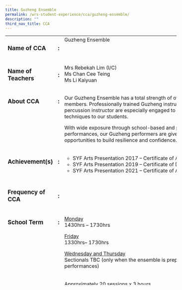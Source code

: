 ```yaml
---
title: Guzheng Ensemble
permalink: /wrs-student-experience/cca/guzheng-ensemble/
description: ""
third_nav_title: CCA
---
```

<!-- wp:tadv/classic-paragraph -->
<table style="width: 109.672%; height: 802px;">
<tbody>
<tr style="height: 62px;">
<td style="height: 10px; width: 23.2759%;" valign="top">
<h3>Name of CCA&nbsp;</h3>
</td>
<td style="height: 10px; width: 1.89655%;" valign="top">
<h3>:</h3>
</td>
<td style="height: 10px; width: 96.5384%;" valign="top">Guzheng Ensemble</td>
</tr>
<tr style="height: 88px;">
<td style="width: 23.2759%; height: 88px;">
<h3>Name of Teachers</h3>
</td>
<td style="width: 1.89655%; height: 88px;">
<h3>:</h3>
</td>
<td style="width: 96.5384%; height: 88px;">Mrs Rebekah Lim (I/C)<br>Ms Chan Cee Teing<br>Ms Li Kaiyuan</td>
</tr>
<tr style="height: 88px;">
<td style="width: 23.2759%; height: 88px; vertical-align: top;">
<h3>About CCA</h3>
</td>
<td style="width: 1.89655%; height: 88px; vertical-align: top;">
<h3>:</h3>
</td>
<td style="width: 96.5384%; height: 88px;">
<p>Our Guzheng Ensemble has a total strength of over 40 members. Professionally trained Guzheng instructor and percussion instructor are especially engaged to teach the techniques to our students.</p>
<p>With wide exposure through school-based and public performances, our Guzheng performers are given the opportunities to build resilience and confidence.</p>
</td>
</tr>
<tr style="height: 88px;">
<td style="width: 23.2759%; height: 88px; vertical-align: top;">
<h3>Achievement(s)</h3>
</td>
<td style="width: 1.89655%; height: 88px; vertical-align: top;">
<h3>:</h3>
</td>
<td style="width: 96.5384%; height: 88px;">
<ul style="list-style-type: circle;">
<li>SYF Arts Presentation 2017 – Certificate of Accomplishment</li>
<li>SYF Arts Presentation 2019 – Certificate of Distinction</li>
<li>SYF Arts Presentation 2021 – Certificate of Accomplishment</li>
</ul>
</td>
</tr>
<tr style="height: 88px;">
<td style="width: 23.2759%; height: 88px;">
<h3>Frequency of CCA</h3>
</td>
<td style="width: 1.89655%; height: 88px;">
<h3>:</h3>
</td>
<td style="width: 96.5384%; height: 88px;">&nbsp;</td>
</tr>
<tr style="height: 88px;">
<td style="width: 23.2759%; height: 88px; vertical-align: top;">
<h3>School Term</h3>
</td>
<td style="width: 1.89655%; height: 88px; vertical-align: top;">
<h3>:</h3>
</td>
<td style="width: 96.5384%; height: 88px;">
<p><span style="text-decoration: underline;">Monday</span><br>1430hrs – 1730hrs</p>
<p><span style="text-decoration: underline;">Friday</span><br>1330hrs– 1730hrs</p>
<p><span style="text-decoration: underline;">Wednesday and Thursday</span><br>Sectionals TBC (only when the ensemble is preparing for performances)</p>
</td>
</tr>
<tr style="height: 88px;">
<td style="width: 23.2759%; height: 88px;">
<h3>School Holiday</h3>
</td>
<td style="width: 1.89655%; height: 88px;">
<h3>:</h3>
</td>
<td style="width: 96.5384%; height: 88px;">
<p>Approximately 20 sessions x 3 hours</p>
(Parents/guardians are advised not to make holiday plans until the holiday schedule is given to students.)</td>
</tr>
<tr style="height: 88px;">
<td style="width: 23.2759%; height: 88px; vertical-align: top;">
<h3>Others</h3>
</td>
<td style="width: 1.89655%; height: 88px; vertical-align: top;">
<h3>:</h3>
</td>
<td style="width: 96.5384%; height: 88px;">
<ul style="list-style-type: disc;">
<li>Students will participate in the annual camp and various public performances.</li>
<li>&nbsp;Selected students will represent the school in the Singapore Youth Festival Arts Presentation, held once every two years.</li>
<li>Opportunities for taking up leadership roles give students a chance to lead the ensemble.</li>
</ul>
</td>
</tr>
<tr style="height: 88px;">
<td style="width: 23.2759%; height: 88px; vertical-align: top;">
<h3>Expenses to be brone by students</h3>
</td>
<td style="width: 1.89655%; height: 88px; vertical-align: top;">
<h3>:</h3>
</td>
<td style="width: 96.5384%; height: 88px;"><span style="text-decoration: underline;">Equipment</span><br>Mandatory:
<ol>
<li>Tuner device for <em>Guzheng</em> – Approximate cost of $40</li>
<li>2 sets of extension nails and nail adhesive plaster for <em>Guzheng</em> – Approximate cost of $35</li>
<li>A pair of drum mallets for rhythmic practices – Approximate cost of $5 to $10</li>
<li>Shoes for performances</li>
<li>Basic make-up items for performances (eg. Foundation, blusher and lipstick)</li>
</ol>
<p>Grading Examination<br>The students are highly encouraged to take the NTU Chinese Instrumental Grading Examination to accredit their skill, by spurring them to greater heights. The cost incurred for the examination and music scores are to be paid for by students. The cost is stated on the website: https://www.thetengcompany.com/academy/grading</p>
<p>Learning Journey and External Performances<br>Learning Journey is one way to expose our students to music in every form, and to learn from professionals. Transport may not be provided for all journeys, so as to give students opportunities to practice responsibility.<br>In an effort to provide more opportunities for students to perform, students may be brought out for performances at various venues. Two-way transportation will be provided</p>
</td>
</tr>
<tr style="height: 88px;">
<td style="width: 23.2759%; height: 88px; vertical-align: top;">
<h3>Targeted Student Profile</h3>
</td>
<td style="width: 1.89655%; height: 88px; vertical-align: top;">
<h3>:</h3>
</td>
<td style="width: 96.5384%; height: 88px;">
<ul style="list-style-type: disc;">
<li>Students who are interested in learning a musical instrument. Prior experience in playing a musical instrument is not required.</li>
<li>Some would be selected to learn percussion instruments such as the drums and timpani.</li>
<li>Students who have music foundation (e.g. piano, violin) would find their prior knowledge and training an advantage when learning the Guzheng or percussion instruments.</li>
</ul>
</td>
</tr>
<tr>
<td style="width: 23.2759%;">
<h3>Target number of students</h3>
</td>
<td style="width: 1.89655%;">
<h3>:</h3>
</td>
<td style="width: 96.5384%;"><span style="font-weight: 400;">10 student</span></td>
</tr>
<tr>
<td style="width: 23.2759%; vertical-align: top;">
<h3>Photos</h3>
</td>
<td style="width: 1.89655%; vertical-align: top;">
<h3>:</h3>
</td>
<td style="width: 96.5384%;">
<p><img class="wp-image-8913 size-large" src="https://woodlandsringsec-moe-edu-sg-admin.cwp.sg/wp-content/uploads/2022/01/Guzheng-488x1024.jpg" alt="Guzheng" width="488" height="1024"></p>
</td>
</tr>
</tbody>
</table>
<!-- /wp:tadv/classic-paragraph -->